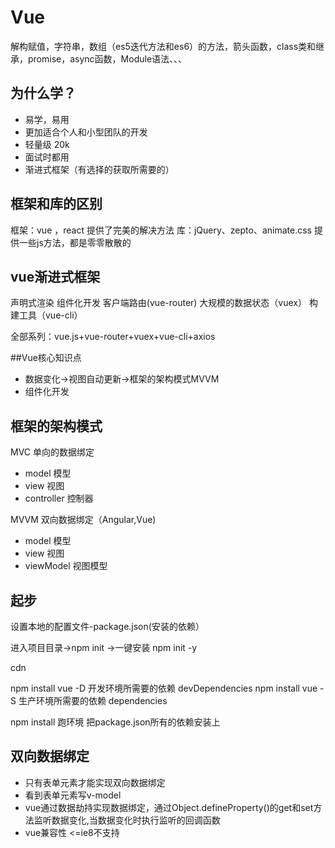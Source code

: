 # Vue

解构赋值，字符串，数组（es5迭代方法和es6）的方法，箭头函数，class类和继承，promise，async函数，Module语法、、、

## 为什么学？
 - 易学，易用
 - 更加适合个人和小型团队的开发
 - 轻量级 20k
 - 面试时都用
 - 渐进式框架（有选择的获取所需要的）

 ## 框架和库的区别
 框架：vue ，react 提供了完美的解决方法
 库：jQuery、zepto、animate.css 提供一些js方法，都是零零散散的

 ## vue渐进式框架
 声明式渲染 组件化开发 客户端路由(vue-router) 大规模的数据状态（vuex）
   构建工具（vue-cli）

   全部系列：vue.js+vue-router+vuex+vue-cli+axios

   ##Vue核心知识点
   - 数据变化->视图自动更新->框架的架构模式MVVM
   - 组件化开发

   ## 框架的架构模式
   MVC    单向的数据绑定
   - model 模型
   - view 视图
   - controller  控制器


  MVVM    双向数据绑定（Angular,Vue)

  - model 模型
  - view 视图
  - viewModel 视图模型


## 起步
设置本地的配置文件-package.json(安装的依赖）

进入项目目录->npm init
->一键安装 npm init -y

cdn
<script src="https://cdn.jsdelivr.net/npm/vue"></script>
npm install vue -D  开发环境所需要的依赖 devDependencies
npm install vue -S  生产环境所需要的依赖 dependencies

npm install 跑环境 把package.json所有的依赖安装上

## 双向数据绑定
- 只有表单元素才能实现双向数据绑定
- 看到表单元素写v-model
- vue通过数据劫持实现数据绑定，通过Object.defineProperty()的get和set方法监听数据变化,当数据变化时执行监听的回调函数
- vue兼容性 <=ie8不支持




